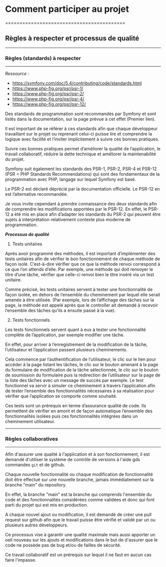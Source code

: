 # Comment participer au projet
==========================================

## Règles à respecter et processus de qualité

__________________________________
### Règles (standards) à respecter
__________________________________

*Ressource :* 
-	https://symfony.com/doc/5.4/contributing/code/standards.html 
-	https://www.php-fig.org/psr/psr-1/
-	https://www.php-fig.org/psr/psr-2/ 
-	https://www.php-fig.org/psr/psr-4/
-	https://www.php-fig.org/psr/psr-12/ 

Des standards de programmation sont recommandés par Symfony et sont listés dans la documentation, sur la page prévue à cet effet (Premier lien).

Il est important de se référer à ces standards afin que chaque développeur travaillant sur le projet ou reprenant celui-ci puisse lire et comprendre la logique avec facilité et l’inviter implicitement à suivre ces bonnes pratiques.

Suivre ces bonnes pratiques permet d’améliorer la qualité de l’application, 
le travail collaboratif, réduire la dette technique et améliorer la 
maintenabilité du projet.

Symfony suit également les standards des PSR-1, PSR-2, PSR-4 et PSR-12 (PSR = PHP Standards Recommendations) qui sont des fondamentaux de la programmation avec PHP, langage sur lequel Symfony est basé.

Le PSR-2 est déclaré déprécié par la documentation officielle. Le PSR-12 en est l’alternative recommandée.

Je vous invite cependant à prendre connaissance des deux standards afin de comprendre les modifications apportées par le PSR-12. En effet, le PSR-12 a été mis en place afin d’adapter les standards du PSR-2 qui peuvent être sujets à interprétation relativement contexte plus moderne de programmation.


***Processus de qualité***

1. Tests unitaires

Après avoir programmé des méthodes, il est important d’implémenter des tests unitaires afin de vérifier le bon fonctionnement de chaque méthode de façon isolé.
C’est-à-dire vérifier que ce que la méthode renvoi correspond à ce que l’on attends d’elle.
Par exemple, une méthode qui doit renvoyer le titre d’une tâche, vérifier que celle-ci renvoi bien le titre inséré via un test unitaire.

Comme précisé, les tests unitaires servent à tester une fonctionnalité de 
façon isolée, en dehors de l’ensemble du cheminement par lequel elle serait amenée à être utilisée. (Par exemple, lors de l’affichage des tâches sur la page, la méthode est appelé après que le controller ait demandé à recevoir l’ensemble des tâches qu’ils a ensuite passé à la vue).


2. Tests fonctionnels

Les tests fonctionnels servent quant à eux à tester une fonctionnalité 
complète de l’application, par exemple modifier une tâche.

En effet, pour arriver à l’enregistrement de la modification de la tâche, l’utilisateur et l’application passent plusieurs cheminements.

Cela commence par l’authentification de l’utilisateur, le clic sur le lien pour accéder à la page listant les tâches, le clic sur le bouton amenant à la page du formulaire de modification de la tâche sélectionnée, le clic sur le bouton de soumission du formulaire puis la redirection de l’utilisateur sur la page de la liste des tâches avec un message de succès par exemple.
Le test fonctionnel va servir à simuler ce cheminement à travers l’application afin de tester l’ensemble des fonctionnalités nécessaires à sa réalisation pour vérifier que l’application se comporte comme souhaité.

Ces tests sont un prérequis en terme d’assurance qualité de code. Ils permettent de vérifier en amont et de façon automatique l’ensemble des fonctionnalités isolées puis ces fonctionnalités intégrées dans un cheminement utilisateur.



_________________________
### Règles collaboratives
_________________________

Afin d'assurer une qualité à l'application et à son fonctionnement, il est demandé d'utiliser le système de contrôle de versions à l'aide gds commandes `git` et de github.

Chaque nouvelle fonctionnalité ou chaque modification de fonctionnalité doit être effectué sur une nouvelle branche, jamais immédiatement sur la branche "main" du repository.

En effet, la branche "main" est la branche qui comprends l'ensemble du code et des fonctionnalités considérées comme validées et donc qui font parti du projet qui est mis en production.

A chaque nouvel ajout ou modification, il est demandé de créer une pull request sur github afin que le travail puisse être vérifié et validé par un ou plusieurs autres développeurs.

Ce processus vise à garantir une qualité maximale mais aussi apporter un oeil nouveau sur les ajouts et modifications dans le but de d'assurer que le code ne possède pas de bug et/ou de failles de sécurité.

Ce travail collaboratif est un prérequis sur lequel il ne faut en aucun cas faire l'impasse.
